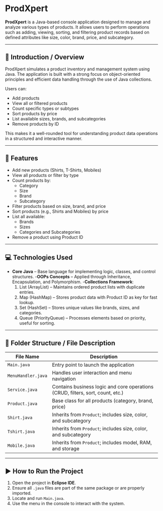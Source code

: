 # ProdXpert

**ProdXpert** is a Java-based console application designed to manage and analyze various types of products. It allows users to perform operations such as adding, viewing, sorting, and filtering product records based on defined attributes like size, color, brand, price, and subcategory.

---

## 🧾 Introduction / Overview

ProdXpert simulates a product inventory and management system using Java. The application is built with a strong focus on object-oriented principles and efficient data handling through the use of Java collections.

Users can:
- Add products
- View all or filtered products
- Count specific types or subtypes
- Sort products by price
- List available sizes, brands, and subcategories
- Remove products by ID

This makes it a well-rounded tool for understanding product data operations in a structured and interactive manner.

---

## 🚀 Features

- Add new products (Shirts, T-Shirts, Mobiles)
- View all products or filter by type
- Count products by:
  - Category
  - Size
  - Brand
  - Subcategory
- Filter products based on size, brand, and price
- Sort products (e.g., Shirts and Mobiles) by price
- List all available:
  - Brands
  - Sizes
  - Categories and Subcategories
- Remove a product using Product ID

---

## 💻 Technologies Used

- **Core Java** – Base language for implementing logic, classes, and control structures.
-**OOPs Concepts** – Applied through Inheritance, Encapsulation, and Polymorphism.
-**Collections Framework**:
    1. List (ArrayList) – Maintains ordered product lists with duplicate entries.
    2. Map (HashMap) – Stores product data with Product ID as key for fast lookup.
    3. Set (HashSet) – Stores unique values like brands, sizes, and categories.
    4. Queue (PriorityQueue) – Processes elements based on priority, useful for sorting.
---

## 📂 Folder Structure / File Description

| File Name          | Description |
|--------------------|-------------|
| `Main.java`        | Entry point to launch the application |
| `MenuHandler.java` | Handles user interaction and menu navigation |
| `Service.java`     | Contains business logic and core operations (CRUD, filters, sort, count, etc.) |
| `Product.java`     | Base class for all products (category, brand, price) |
| `Shirt.java`       | Inherits from `Product`; includes size, color, and subcategory |
| `Tshirt.java`      | Inherits from `Product`; includes size, color, and subcategory |
| `Mobile.java`      | Inherits from `Product`; includes model, RAM, and storage |

---

## ▶️ How to Run the Project

1. Open the project in **Eclipse IDE**.
2. Ensure all `.java` files are part of the same package or are properly imported.
3. Locate and run `Main.java`.
4. Use the menu in the console to interact with the system.

